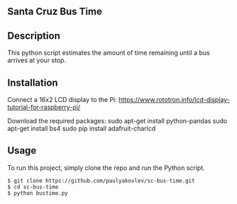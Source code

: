 ## Santa Cruz Bus Time

## Description
This python script estimates the amount of time remaining until a bus arrives at your stop.
	
## Installation
Connect a 16x2 LCD display to the Pi:
https://www.rototron.info/lcd-display-tutorial-for-raspberry-pi/

Download the required packages:
sudo apt-get install python-pandas
sudo apt-get install bs4
sudo pip install adafruit-charlcd
	
## Usage
To run this project, simply clone the repo and run the Python script.

```
$ git clone https://github.com/paulyakovlev/sc-bus-time.git
$ cd sc-bus-time
$ python bustime.py
```